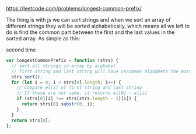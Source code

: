https://leetcode.com/problems/longest-common-prefix/

The thing is with js we can sort strings and when we sort an array of different strings they will be sorted alphabetically, which means all we left to do is find the common part between the first and the last values in the sorted array. As simple as this:

second time

```javascript
var longestCommonPrefix = function (strs) {
  // sort all strings in array by alphabet.
  // first string and last string will have uncommon alphabets the most.
  strs.sort();
  for (let i = 0; i < strs[0].length; i++) {
    // Compare el[i] of first string and last string
    // If those are not same, it returns el[0] ~ el[i]
    if (strs[0][i] !== strs[strs.length - 1][i]) {
      return strs[0].substr(0, i);
    }
  }
  return strs[0];
};
```
